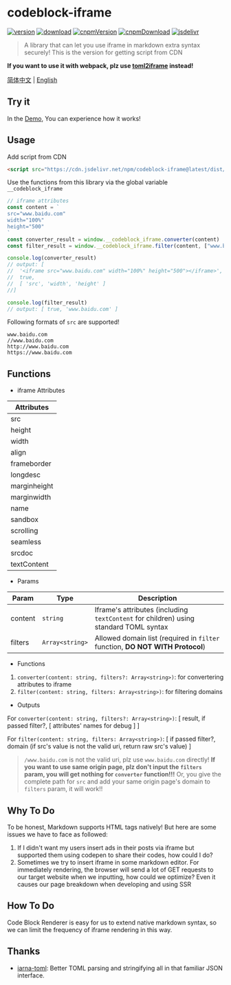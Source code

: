 # codeblock-iframe

[![version](https://img.shields.io/npm/v/codeblock-iframe.svg)](https://www.npmjs.com/package/codeblock-iframe)
[![download](https://img.shields.io/npm/dm/codeblock-iframe.svg)](https://www.npmjs.com/package/codeblock-iframe)
[![cnpmVersion](https://cnpmjs.org/badge/v/codeblock-iframe.svg)](https://cnpmjs.org/package/codeblock-iframe)
[![cnpmDownload](https://cnpmjs.org/badge/d/codeblock-iframe.svg)](https://cnpmjs.org/package/codeblock-iframe)
[![jsdelivr](https://data.jsdelivr.com/v1/package/npm/codeblock-iframe/badge)](https://www.jsdelivr.com/package/npm/codeblock-iframe)

> A library that can let you use iframe in markdown extra syntax securely! This is the version for getting script from CDN

**If you want to use it with webpack, plz use [toml2iframe](https://github.com/HerbertHe/toml2iframe) instead!**

[简体中文](./README.CN.md) | [English](./README.md)

## Try it

In the [Demo](https://herberthe.github.io/codeblock-iframe/demo), You can experience how it works!

## Usage

Add script from CDN

```html
<script src="https://cdn.jsdelivr.net/npm/codeblock-iframe@latest/dist/index.min.js"></script>
```

Use the functions from this library via the global variable `__codeblock_iframe`

```js
// iframe attributes
const content = `
src="www.baidu.com"
width="100%"
height="500"
`
const converter_result = window.__codeblock_iframe.converter(content)
const filter_result = window.__codeblock_iframe.filter(content, ["www.baidu.com", "www.google.com"])

console.log(converter_result)
// output: [
//  '<iframe src="www.baidu.com" width="100%" height="500"></iframe>',
//  true,
//  [ 'src', 'width', 'height' ]
//]

console.log(filter_result)
// output: [ true, 'www.baidu.com' ]
```

Following formats of `src` are supported!

```text
www.baidu.com
//www.baidu.com
http://www.baidu.com
https://www.baidu.com
```

## Functions

- iframe Attributes

| Attributes   |
| ------------ |
| src          |
| height       |
| width        |
| align        |
| frameborder  |
| longdesc     |
| marginheight |
| marginwidth  |
| name         |
| sandbox      |
| scrolling    |
| seamless     |
| srcdoc       |
| textContent  |

- Params

| Param   | Type            | Description                                                                           |
| ------- | --------------- | ------------------------------------------------------------------------------------- |
| content | `string`        | Iframe's attributes (including `textContent` for children) using standard TOML syntax |
| filters | `Array<string>` | Allowed domain list (required in `filter` function, **DO NOT WITH Protocol**)         |

- Functions

1. `converter(content: string, filters?: Array<string>)`: for convertering attributes to iframe
2. `filter(content: string, filters: Array<string>)`: for filtering domains

- Outputs

For `converter(content: string, filters?: Array<string>)`: [ result, if passed filter?, [ attributes' names for debug ] ]

For `filter(content: string, filters: Array<string>)`: [ if passed filter?, domain (if src's value is not the valid uri, return raw src's value) ]

> `/www.baidu.com` is not the valid uri, plz use `www.baidu.com` directly! **If you want to use same origin page, plz don't input the `filters` param, you will get nothing for `converter` function!!!** Or, you give the complete path for `src` and add your same origin page's domain to `filters` param, it will work!!

## Why To Do

To be honest, Markdown supports HTML tags natively! But here are some issues we have to face as followed:

1. If I didn't want my users insert ads in their posts via iframe but supported them using codepen to share their codes, how could I do?
2. Sometimes we try to insert iframe in some markdown editor. For immediately rendering, the browser will send a lot of GET requests to our target website when we inputting, how could we optimize? Even it causes our page breakdown when developing and using SSR

## How To Do

Code Block Renderer is easy for us to extend native markdown syntax, so we can limit the frequency of iframe rendering in this way.

## Thanks

- [iarna-toml](https://github.com/iarna/iarna-toml): Better TOML parsing and stringifying all in that familiar JSON interface.
